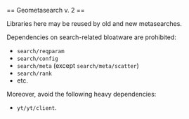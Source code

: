 == Geometasearch v. 2 ==

Libraries here may be reused by old and new metasearches.

Dependencies on search-related bloatware are prohibited:
* `search/reqparam`
* `search/config`
* `search/meta` (except `search/meta/scatter`)
* `search/rank`
* etc.

Moreover, avoid the following heavy dependencies:
* `yt/yt/client`.
